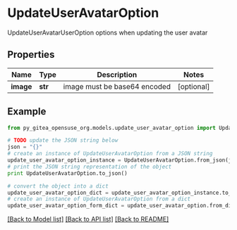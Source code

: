 # UpdateUserAvatarOption

UpdateUserAvatarUserOption options when updating the user avatar

## Properties
Name | Type | Description | Notes
------------ | ------------- | ------------- | -------------
**image** | **str** | image must be base64 encoded | [optional] 

## Example

```python
from py_gitea_opensuse_org.models.update_user_avatar_option import UpdateUserAvatarOption

# TODO update the JSON string below
json = "{}"
# create an instance of UpdateUserAvatarOption from a JSON string
update_user_avatar_option_instance = UpdateUserAvatarOption.from_json(json)
# print the JSON string representation of the object
print UpdateUserAvatarOption.to_json()

# convert the object into a dict
update_user_avatar_option_dict = update_user_avatar_option_instance.to_dict()
# create an instance of UpdateUserAvatarOption from a dict
update_user_avatar_option_form_dict = update_user_avatar_option.from_dict(update_user_avatar_option_dict)
```
[[Back to Model list]](../README.md#documentation-for-models) [[Back to API list]](../README.md#documentation-for-api-endpoints) [[Back to README]](../README.md)


